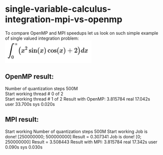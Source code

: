 # single-variable-calculus-integration-mpi-vs-openmp

To compare OpenMP and MPI speedups let us look on such simple example of single valued integration problem:
![alt text](img/eqn1.png)

OpenMP result:
----------
Number of quantization steps 500M\
Start working thread # 0 of 2\
Start working thread # 1 of 2
Result with OpenMP: 3.815784
real 17.042s
user 33.700s
sys 0.020s

MPI result:
--------------
Start working
Number of quantization steps 500M
Start working
Job is done! [250000000; 500000000] Result = 0.307341
Job is done! [0; 250000000] Result = 3.508443
Result with MPI: 3.815784
real 17.342s
user 0.090s
sys 0.030s
